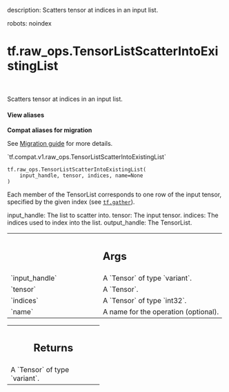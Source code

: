 description: Scatters tensor at indices in an input list.

robots: noindex

# tf.raw_ops.TensorListScatterIntoExistingList

<!-- Insert buttons and diff -->

<table class="tfo-notebook-buttons tfo-api nocontent" align="left">

</table>



Scatters tensor at indices in an input list.

<section class="expandable">
  <h4 class="showalways">View aliases</h4>
  <p>
<b>Compat aliases for migration</b>
<p>See
<a href="https://www.tensorflow.org/guide/migrate">Migration guide</a> for
more details.</p>
<p>`tf.compat.v1.raw_ops.TensorListScatterIntoExistingList`</p>
</p>
</section>

<pre class="devsite-click-to-copy prettyprint lang-py tfo-signature-link">
<code>tf.raw_ops.TensorListScatterIntoExistingList(
    input_handle, tensor, indices, name=None
)
</code></pre>



<!-- Placeholder for "Used in" -->

Each member of the TensorList corresponds to one row of the input tensor,
specified by the given index (see <a href="../../tf/gather.md"><code>tf.gather</code></a>).

input_handle: The list to scatter into.
tensor: The input tensor.
indices: The indices used to index into the list.
output_handle: The TensorList.

<!-- Tabular view -->
 <table class="responsive fixed orange">
<colgroup><col width="214px"><col></colgroup>
<tr><th colspan="2"><h2 class="add-link">Args</h2></th></tr>

<tr>
<td>
`input_handle`
</td>
<td>
A `Tensor` of type `variant`.
</td>
</tr><tr>
<td>
`tensor`
</td>
<td>
A `Tensor`.
</td>
</tr><tr>
<td>
`indices`
</td>
<td>
A `Tensor` of type `int32`.
</td>
</tr><tr>
<td>
`name`
</td>
<td>
A name for the operation (optional).
</td>
</tr>
</table>



<!-- Tabular view -->
 <table class="responsive fixed orange">
<colgroup><col width="214px"><col></colgroup>
<tr><th colspan="2"><h2 class="add-link">Returns</h2></th></tr>
<tr class="alt">
<td colspan="2">
A `Tensor` of type `variant`.
</td>
</tr>

</table>

